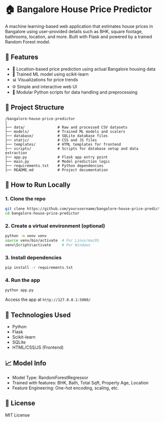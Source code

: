 # 🏠 Bangalore House Price Predictor

A machine learning-based web application that estimates house prices in Bangalore using user-provided details such as BHK, square footage, bathrooms, location, and more. Built with Flask and powered by a trained Random Forest model.

## 🚀 Features

- 📍 Location-based price prediction using actual Bangalore housing data
- 🧠 Trained ML model using scikit-learn
- 📊 Visualizations for price trends
- 🌐 Simple and interactive web UI
- 🧩 Modular Python scripts for data handling and preprocessing

## 📂 Project Structure

```
/bangalore-house-price-predictor
│
├── data/               # Raw and processed CSV datasets
├── models/             # Trained ML models and scalers
├── database/           # SQLite database files
├── static/             # CSS and JS files
├── templates/          # HTML templates for frontend
├── scripts/            # Scripts for database setup and data extraction
├── app.py              # Flask app entry point
├── main.py             # Model prediction logic
├── requirements.txt    # Python dependencies
├── README.md           # Project documentation
```

## 🧪 How to Run Locally

### 1. Clone the repo

```bash
git clone https://github.com/yourusername/bangalore-house-price-predictor.git
cd bangalore-house-price-predictor
```

### 2. Create a virtual environment (optional)

```bash
python -m venv venv
source venv/bin/activate  # For Linux/macOS
venv\Scripts\activate     # For Windows
```

### 3. Install dependencies

```bash
pip install -r requirements.txt
```

### 4. Run the app

```bash
python app.py
```

Access the app at `http://127.0.0.1:5000/`

## 💼 Technologies Used

- Python
- Flask
- Scikit-learn
- SQLite
- HTML/CSS/JS (Frontend)

## 📈 Model Info

- Model Type: RandomForestRegressor
- Trained with features: BHK, Bath, Total Sqft, Property Age, Location
- Feature Engineering: One-hot encoding, scaling, etc.



## 📄 License

MIT License
